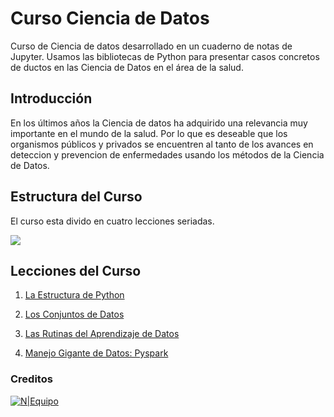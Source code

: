 
# Curso Ciencia de Datos

Curso de Ciencia de datos desarrollado en un cuaderno de notas de Jupyter. Usamos las bibliotecas de Python para presentar casos  concretos de ductos en las Ciencia de Datos en el área de la salud.

## Introducción
En los últimos años la Ciencia de datos ha adquirido una relevancia muy importante en el mundo de la salud. Por lo que es deseable que los organismos  públicos y privados se encuentren al tanto de los avances  en deteccion y prevencion de enfermedades usando los métodos de la Ciencia de Datos.


## Estructura del Curso 
El curso esta divido en cuatro lecciones seriadas. 

![](https://weasysolutions.github.io/data-science-course/images/Ciencia-Datos.png)

## Lecciones del Curso

1) [La Estructura de Python](https://weasysolutions.github.io/data-science-course/tree/v-0-1-0-wip/presentation/lesson_1.slides.html#/)  

2) [Los Conjuntos de Datos](https://weasysolutions.github.io/data-science-course/tree/v-0-1-0-wip/presentation/lesson_2.slides.html#/) 

3) [Las Rutinas del Aprendizaje de Datos](https://weasysolutions.github.io/data-science-course/tree/v-0-1-0-wip/presentation/lesson_3.slides.html#/) 

3) [Manejo Gigante de Datos: Pyspark](https://weasysolutions.github.io/data-science-course/tree/v-0-1-0-wip/presentation/lesson_4.slides.html#/) 

### Creditos
[![N|Equipo](https://weasysolutions.github.io/data-science-course/images/weasysolutions.png)](http://weasysolutions.com)